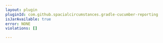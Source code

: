 ```yaml
---
layout: plugin
pluginId: com.github.spacialcircumstances.gradle-cucumber-reporting
isJarAvailable: true
error: NONE
violations: []

---
```

